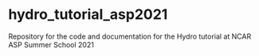 # hydro_tutorial_asp2021
Repository for the code and documentation for the Hydro tutorial at NCAR ASP Summer School 2021
